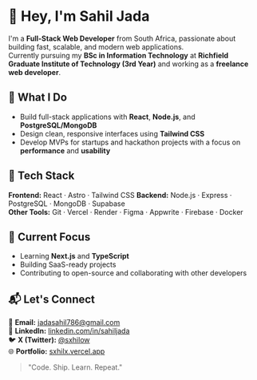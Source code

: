 # 👋 Hey, I'm Sahil Jada

I'm a **Full-Stack Web Developer** from South Africa, passionate about building fast, scalable, and modern web applications.  
Currently pursuing my **BSc in Information Technology** at **Richfield Graduate Institute of Technology (3rd Year)** and working as a **freelance web developer**.


## 🚀 What I Do
- Build full-stack applications with **React**, **Node.js**, and **PostgreSQL/MongoDB**
- Design clean, responsive interfaces using **Tailwind CSS**
- Develop MVPs for startups and hackathon projects with a focus on **performance** and **usability**


## 🧠 Tech Stack
**Frontend:** React · Astro · Tailwind CSS
**Backend:** Node.js · Express · PostgreSQL · MongoDB · Supabase  
**Other Tools:** Git · Vercel · Render · Figma · Appwrite · Firebase · Docker


## 🧩 Current Focus
- Learning **Next.js** and **TypeScript**
- Building SaaS-ready projects  
- Contributing to open-source and collaborating with other developers
  

## 📬 Let's Connect
📧 **Email:** jadasahil786@gmail.com  
💼 **LinkedIn:** [linkedin.com/in/sahiljada](https://linkedin.com/in/sahiljada)  
🐦 **X (Twitter):** [@sxhilow](https://twitter.com/sxhilow)  
🌐 **Portfolio:** [sxhilx.vercel.app](https://sxhilx.vercel.app)




> "Code. Ship. Learn. Repeat."

